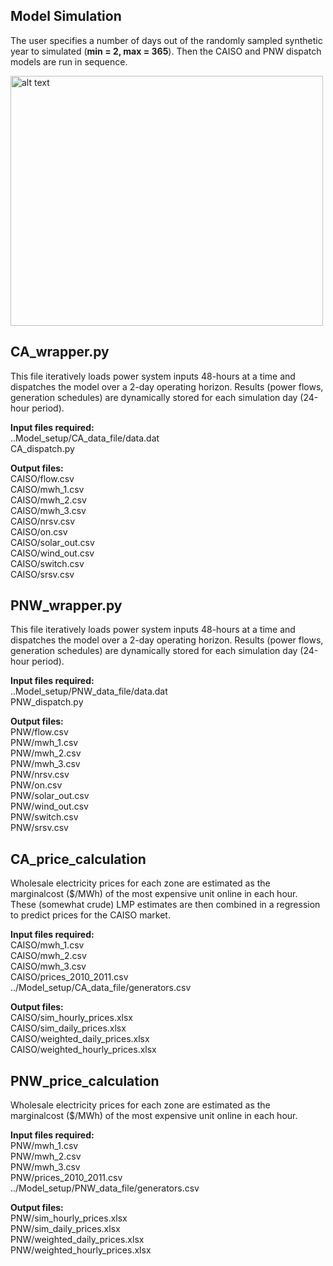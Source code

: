 
## Model Simulation
The user specifies a number of days out of the randomly sampled synthetic year to simulated (**min = 2, max = 365**). Then the CAISO and PNW dispatch models are run in sequence.

<img src="https://github.com/romulus97/CAPOW/blob/master/Images/readme8.png" alt="alt text" width="500" height="400">

## CA_wrapper.py
This file iteratively loads power system inputs 48-hours at a time and dispatches the model over a 2-day operating horizon. Results (power flows, generation schedules) are dynamically stored for each simulation day (24-hour period).

**Input files required:** <br/>
..Model_setup/CA_data_file/data.dat<br/> 
CA_dispatch.py<br/>

**Output files:** <br/>
CAISO/flow.csv<br/>
CAISO/mwh_1.csv<br/>
CAISO/mwh_2.csv<br/>
CAISO/mwh_3.csv<br/>
CAISO/nrsv.csv<br/>
CAISO/on.csv<br/>
CAISO/solar_out.csv<br/>
CAISO/wind_out.csv<br/>
CAISO/switch.csv<br/>
CAISO/srsv.csv<br/>

## PNW_wrapper.py
This file iteratively loads power system inputs 48-hours at a time and dispatches the model over a 2-day operating horizon. Results (power flows, generation schedules) are dynamically stored for each simulation day (24-hour period).

**Input files required:** <br/>
..Model_setup/PNW_data_file/data.dat<br/> 
PNW_dispatch.py<br/>

**Output files:** <br/>
PNW/flow.csv<br/>
PNW/mwh_1.csv<br/>
PNW/mwh_2.csv<br/>
PNW/mwh_3.csv<br/>
PNW/nrsv.csv<br/>
PNW/on.csv<br/>
PNW/solar_out.csv<br/>
PNW/wind_out.csv<br/>
PNW/switch.csv<br/>
PNW/srsv.csv<br/>

## CA_price_calculation
Wholesale electricity prices for each zone are estimated as the marginalcost ($/MWh) of the most expensive unit online in each hour. These (somewhat crude) LMP estimates are then combined in a regression to predict prices for the CAISO market. 

**Input files required:** <br/>
CAISO/mwh_1.csv<br/>
CAISO/mwh_2.csv<br/>
CAISO/mwh_3.csv<br/>
CAISO/prices_2010_2011.csv<br/>
../Model_setup/CA_data_file/generators.csv<br/>

**Output files:** <br/>
CAISO/sim_hourly_prices.xlsx<br/>
CAISO/sim_daily_prices.xlsx<br/>
CAISO/weighted_daily_prices.xlsx<br/>
CAISO/weighted_hourly_prices.xlsx<br/>

## PNW_price_calculation
Wholesale electricity prices for each zone are estimated as the marginalcost ($/MWh) of the most expensive unit online in each hour. 

**Input files required:** <br/>
PNW/mwh_1.csv<br/>
PNW/mwh_2.csv<br/>
PNW/mwh_3.csv<br/>
PNW/prices_2010_2011.csv<br/>
../Model_setup/PNW_data_file/generators.csv<br/>

**Output files:** <br/>
PNW/sim_hourly_prices.xlsx<br/>
PNW/sim_daily_prices.xlsx<br/>
PNW/weighted_daily_prices.xlsx<br/>
PNW/weighted_hourly_prices.xlsx
